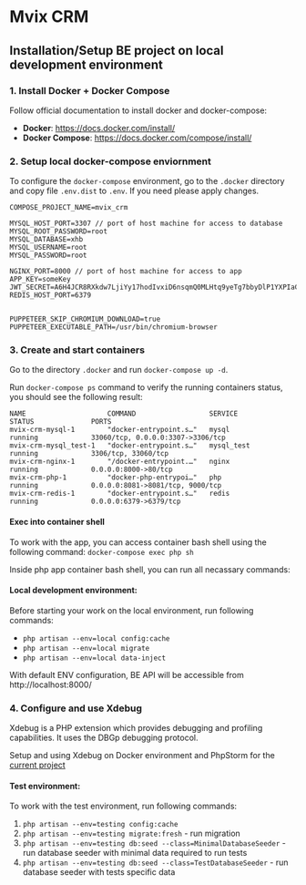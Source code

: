# Mvix CRM

## Installation/Setup BE project on local development environment

### 1. Install Docker + Docker Compose

Follow official documentation to install docker and docker-compose:

- **Docker**: https://docs.docker.com/install/
- **Docker Compose**: https://docs.docker.com/compose/install/

### 2. Setup local docker-compose enviornment

To configure the `docker-compose` environment, go to the `.docker`  directory and copy file `.env.dist` to `.env`. If you need please apply changes.

```
COMPOSE_PROJECT_NAME=mvix_crm

MYSQL_HOST_PORT=3307 // port of host machine for access to database
MYSQL_ROOT_PASSWORD=root
MYSQL_DATABASE=xhb
MYSQL_USERNAME=root
MYSQL_PASSWORD=root

NGINX_PORT=8000 // port of host machine for access to app
APP_KEY=someKey
JWT_SECRET=A6H4JCR8RXkdw7LjiYy17hodIvxiD6nsqmQ0MLHtq9yeTg7bbyDlP1YXPIaC6lzp
REDIS_HOST_PORT=6379


PUPPETEER_SKIP_CHROMIUM_DOWNLOAD=true
PUPPETEER_EXECUTABLE_PATH=/usr/bin/chromium-browser
```

### 3. Create and start containers

Go to the directory `.docker` and run `docker-compose up -d`.

Run `docker-compose ps` command to verify the running containers status, you should see the following result:

```
NAME                    COMMAND                  SERVICE             STATUS              PORTS
mvix-crm-mysql-1        "docker-entrypoint.s…"   mysql               running             33060/tcp, 0.0.0.0:3307->3306/tcp
mvix-crm-mysql_test-1   "docker-entrypoint.s…"   mysql_test          running             3306/tcp, 33060/tcp
mvix-crm-nginx-1        "/docker-entrypoint.…"   nginx               running             0.0.0.0:8000->80/tcp
mvix-crm-php-1          "docker-php-entrypoi…"   php                 running             0.0.0.0:8081->8081/tcp, 9000/tcp
mvix-crm-redis-1        "docker-entrypoint.s…"   redis               running             0.0.0.0:6379->6379/tcp
```

#### Exec into container shell

To work with the app, you can access container bash shell using the following command: `docker-compose exec php sh`

Inside php app container bash shell, you can run all necassary commands:

#### Local development environment:
Before starting your work on the local environment, run following commands:

- `php artisan --env=local config:cache`
- `php artisan --env=local migrate`
- `php artisan --env=local data-inject`


With default ENV configuration, BE API will be accessible from http://localhost:8000/


### 4. Configure and use Xdebug
Xdebug is a PHP extension which provides debugging and profiling capabilities. It uses the DBGp debugging protocol.

Setup and using Xdebug on Docker environment and PhpStorm for the [current project](https://gitlab.com/xhibitsignage-v3/xhibitsignage-v3-backend/-/wikis/Setup-and-using-Xdebug-on-Docker-environment-and-PhpStorm)

#### Test environment:
To work with the test environment, run following commands:

1. `php artisan --env=testing config:cache`
2. `php artisan --env=testing migrate:fresh` - run migration
3. `php artisan --env=testing db:seed --class=MinimalDatabaseSeeder` - run database seeder with minimal data required to run tests
4. `php artisan --env=testing db:seed --class=TestDatabaseSeeder` - run database seeder with tests specific  data

